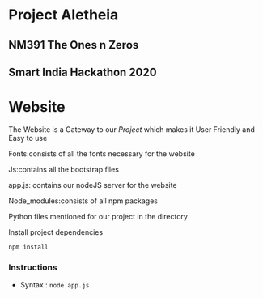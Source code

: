 


# Project Aletheia

## NM391 The Ones n Zeros

## Smart India Hackathon 2020

# Website

The Website is a Gateway to our *Project* which makes it User Friendly and Easy to use


Fonts:consists of all the fonts necessary for the website

Js:contains all the bootstrap files

app.js: contains our nodeJS server for the website

Node\_modules:consists of all npm packages

Python files mentioned for our project in the directory

Install project dependencies
```
npm install

```

### Instructions
- Syntax : `node app.js`